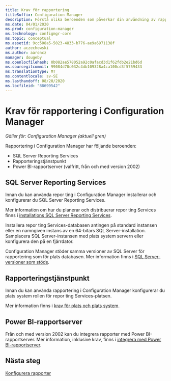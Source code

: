 ```yaml
---
title: Krav för rapportering
titleSuffix: Configuration Manager
description: Förstå olika beroenden som påverkar din användning av rapportering i Configuration Manager.
ms.date: 04/01/2020
ms.prod: configuration-manager
ms.technology: configmgr-core
ms.topic: conceptual
ms.assetid: 9cc508a5-5023-4833-b776-ae9a6971138f
author: aczechowski
ms.author: aaroncz
manager: dougeby
ms.openlocfilehash: 0b082ae578052a92c0afacd3d1f62fdb2e21bd6d
ms.sourcegitcommit: 99084d70c032c4db109328a4ca100cd3f5759433
ms.translationtype: MT
ms.contentlocale: sv-SE
ms.lasthandoff: 08/20/2020
ms.locfileid: "88699542"
---
```

# <a name="prerequisites-for-reporting-in-configuration-manager"></a>Krav för rapportering i Configuration Manager

*Gäller för: Configuration Manager (aktuell gren)*

Rapportering i Configuration Manager har följande beroenden:

- SQL Server Reporting Services
- Rapporteringstjänstpunkt
- Power BI-rapportserver (valfritt, från och med version 2002)

## <a name="sql-server-reporting-services"></a>SQL Server Reporting Services

Innan du kan använda repor ting i Configuration Manager installerar och konfigurerar du SQL Server Reporting Services.

Mer information om hur du planerar och distribuerar repor ting Services finns i [installations SQL Server Reporting Services](/sql/reporting-services/install-windows/install-reporting-services).

Installera repor ting Services-databasen antingen på standard instansen eller en namngiven instans av en 64-bitars SQL Server-installation. Samplacera SQL Server-instansen med plats system servern eller konfigurera den på en fjärrdator.

Configuration Manager stöder samma versioner av SQL Server för rapportering som för plats databasen. Mer information finns i [SQL Server-versioner som stöds](../../plan-design/configs/support-for-sql-server-versions.md#bkmk_SQLVersions).

## <a name="reporting-services-point"></a>Rapporteringstjänstpunkt

Innan du kan använda rapportering i Configuration Manager konfigurerar du plats system rollen för repor ting Services-platsen.

Mer information finns i [krav för plats och plats system](../../plan-design/configs/site-and-site-system-prerequisites.md#bkmk_2012RSpoint).

## <a name="power-bi-report-server"></a>Power BI-rapportserver

Från och med version 2002 kan du integrera rapporter med Power BI-rapportserver. Mer information, inklusive krav, finns i [integrera med Power BI-rapportserver](powerbi-report-server.md).

## <a name="next-steps"></a>Nästa steg

[Konfigurera rapporter](configuring-reporting.md)